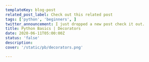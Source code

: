 ```yaml
---
templateKey: blog-post
related_post_label: Check out this related post
tags: ['python', 'beginners', ]
twitter_announcement: I just dropped a new post check it out.
title: Python Basics | Decorators
date: 2020-06-11T05:00:00Z
status: 'false'
description:
cover: '/static/pb/decorators.png'

---
```


<!--
<p style='text-align: center'>
<a href='https://waylonwalker.com/decorators'>
  <img
    style='width:500px; max-width:80%; margin: auto;'
    src="https://images.waylonwalker.com/decorators.png"
    alt="Read more from the Python Basics | Decorators article"
  />
  </a>
</p>

-->
